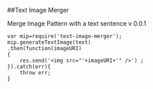 ##Text Image Merger

Merge Image Pattern with a text sentence
v 0.0.1

```
var mip=require('text-image-merger');
mip.generateTextImage(text)
.then(function(imageURI)
{
	res.send('<img src="'+imageURI+'" />') ;
}).catch(err){
	throw err;
}

```